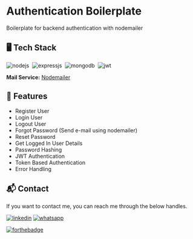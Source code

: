 # Authentication Boilerplate
Boilerplate for backend authentication with nodemailer

## 🖥️ Tech Stack

![nodejs](https://img.shields.io/badge/Node.js-43853D?style=for-the-badge&logo=node.js&logoColor=white)&nbsp;
![expressjs](https://img.shields.io/badge/Express.js-000000?style=for-the-badge&logo=express&logoColor=white)&nbsp;
![mongodb](https://img.shields.io/badge/MongoDB-4EA94B?style=for-the-badge&logo=mongodb&logoColor=white)&nbsp;
![jwt](	https://img.shields.io/badge/JWT-000000?style=for-the-badge&logo=JSON%20web%20tokens&logoColor=white)&nbsp;

**Mail Service:** [Nodemailer](https://nodemailer.com/about/)

## 🚀 Features
- Register User
- Login User
- Logout User
- Forgot Password (Send e-mail using nodemailer)
- Reset Password
- Get Logged In User Details
- Password Hashing
- JWT Authentication
- Token Based Authentication
- Error Handling

<h2>📬 Contact</h2>

If you want to contact me, you can reach me through the below handles.

[![linkedin](https://img.shields.io/badge/LinkedIn-0077B5?style=for-the-badge&logo=linkedin&logoColor=white)](https://www.linkedin.com/in/brightnjoku)
[![whatsapp](https://img.shields.io/badge/WhatsApp-25D366?style=for-the-badge&logo=whatsapp&logoColor=white)](https://wa.me/2349057505665)


[![forthebadge](https://forthebadge.com/images/badges/built-with-love.svg)](https://forthebadge.com)
